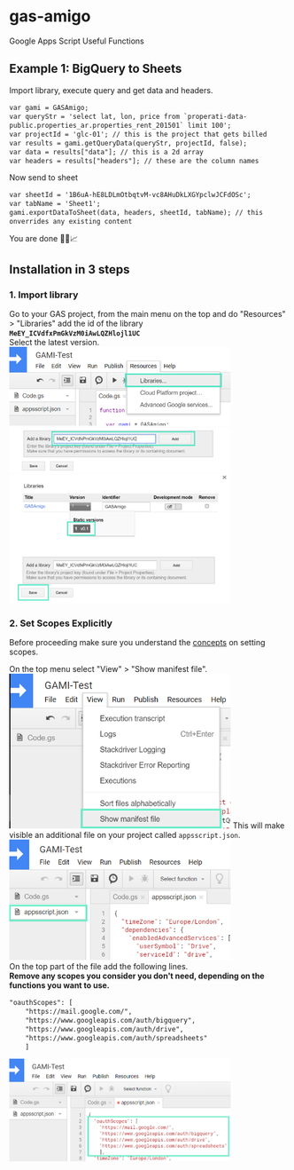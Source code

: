 # gas-amigo
Google Apps Script Useful Functions

## Example 1: BigQuery to Sheets
Import library, execute query and get data and headers.
```
var gami = GASAmigo;
var queryStr = 'select lat, lon, price from `properati-data-public.properties_ar.properties_rent_201501` limit 100';
var projectId = 'glc-01'; // this is the project that gets billed
var results = gami.getQueryData(queryStr, projectId, false);
var data = results["data"]; // this is a 2d array
var headers = results["headers"]; // these are the column names
```
Now send to sheet
```
var sheetId = '1B6uA-hE8LDLmOtbqtvM-vc8AHuDkLXGYpclwJCFdOSc';
var tabName = 'Sheet1';
gami.exportDataToSheet(data, headers, sheetId, tabName); // this onverrides any existing content
```
You are done 🧙✨📈


## Installation in 3 steps
### 1. Import library
Go to your GAS project, from the main menu on the top and do "Resources" > "Libraries" add the id of the library<br>
**`MeEY_ICVdfxPmGkVzM0iAwLQZHlojl1UC`**<br>
Select the latest version.
<img src="https://raw.githubusercontent.com/Sherm4nLC/gas-amigo/master/docs/docs01.png" width="400"/>
<img src="https://raw.githubusercontent.com/Sherm4nLC/gas-amigo/master/docs/docs02.png" width="400"/>
<img src="https://raw.githubusercontent.com/Sherm4nLC/gas-amigo/master/docs/docs03.png" width="400"/>

### 2. Set Scopes Explicitly
Before proceeding make sure you understand the [concepts](https://developers.google.com/apps-script/concepts/scopes) on setting scopes.

On the top menu select "View" > "Show manifest file".
<img src="https://raw.githubusercontent.com/Sherm4nLC/gas-amigo/master/docs/docs04.png" width="400"/>
This will make visible an additional file on your project called `appsscript.json`.
<img src="https://raw.githubusercontent.com/Sherm4nLC/gas-amigo/master/docs/docs05.png" width="400"/>
<br>
On the top part of the file add the following lines.<br>
**Remove any scopes you consider you don't need, depending on the functions you want to use.**
```
"oauthScopes": [
    "https://mail.google.com/",
    "https://www.googleapis.com/auth/bigquery",
    "https://www.googleapis.com/auth/drive",
    "https://www.googleapis.com/auth/spreadsheets"
    ]
```
<img src="https://raw.githubusercontent.com/Sherm4nLC/gas-amigo/master/docs/docs06.png" width="400"/>

